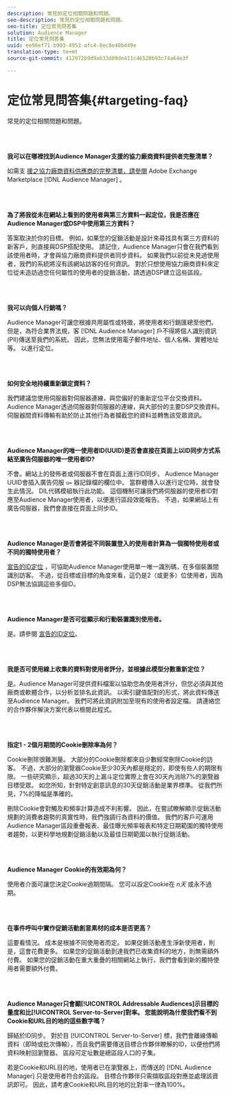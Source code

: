 ```yaml
---
description: 常見的定位相關問題和問題。
seo-description: 常見的定位相關問題和問題。
seo-title: 定位常見問答集
solution: Audience Manager
title: 定位常見問答集
uuid: ee96ef71-b903-4953-afc4-8ec8e48bd49e
translation-type: tm+mt
source-git-commit: 412972b9d9a633d09de411c46528b93c74a64e3f

---
```



# 定位常見問答集{#targeting-faq}

常見的定位相關問題和問題。

<br> 

<!-- 

faq_targeting.xml

 -->

**我可以在哪裡找到Audience Manager支援的協力廠商資料提供者完整清單？**

如需支 [援之協力廠商資料供應商的完整清單，請參閱](https://exchange.adobe.com/experiencecloud.html) Adobe Exchange Marketplace [!DNL Audience Manager] 。

<br> 

**為了將我從未在網站上看到的使用者與第三方資料一起定位，我是否應在Audience Manager或DSP中使用第三方資料？**

答案取決於你的目標。 例如，如果您的促銷活動是設計來尋找具有第三方資料的新客戶，則直接與DSP搭配使用。 請記住，Audience Manager只會在我們看到該使用者時，才會與協力廠商資料提供者同步資料。 如果我們以前從未見過使用者，我們的系統將沒有該網站訪客的任何資訊。 對於只想使用協力廠商資料來定位從未造訪過您任何屬性的使用者的促銷活動，請透過DSP建立這些區段。

<br> 

**我可以向個人行銷嗎？**

Audience Manager可讓您根據共用屬性或特徵，將使用者和行銷匯總至他們。 但是，為符合業界法規，客 [!DNL Audience Manager] 戶不得將個人識別資訊(PII)傳送至我們的系統。 因此，您無法使用電子郵件地址、個人名稱、實體地址等。 以進行定位。

<br> 

**如何安全地持續重新鎖定資料？**

我們建議您使用伺服器對伺服器連線，與您偏好的重新定位平台交換資料。 Audience Manager透過伺服器對伺服器的連線，與大部份的主要DSP交換資料。 伺服器間資料傳輸有助於防止其他行為者攔截您的資料並轉售該受眾資訊。

<br> 

**Audience Manager的唯一使用者ID(UUID)是否會直接在頁面上以ID同步方式系結至廣告伺服器的唯一使用者ID?**

不會。網站上的發佈者或伺服器不會在頁面上進行ID同步。 Audience Manager UUID會插入廣告伺服 `u=` 器記錄檔的欄位中。 當群體傳入以進行定位時，就會發生此情況。 DIL代碼模組執行此功能。 這個機制可讓我們將伺服器的使用者ID對應至Audience Manager使用者，以便進行區段效能報告。 不過，如果網站上有廣告伺服器，我們會直接在頁面上同步ID。

<br> 

**Audience Manager是否會將從不同裝置登入的使用者計算為一個獨特使用者或不同的獨特使用者？**

[宣告的ID定位](../features/declared-ids.md#declared-id-targeting) ，可協助Audience Manager使用單一唯一識別碼，在多個裝置間識別訪客。 不過，從目標或目標的角度來看，這仍是2（或更多）位使用者，因為DSP無法協調這些多個ID。

<br> 

**Audience Manager是否可從顯示和行動裝置識別使用者。**

是。請參閱 [宣告的ID定位](../features/declared-ids.md#declared-id-targeting)。

<br> 

**我是否可使用線上收集的資料對使用者評分，並根據此模型分數重新定位？**

是。Audience Manager可提供資料檔案以協助您為使用者評分，但您必須與其他廠商或軟體合作，以分析並排名此資訊。 以索引鍵值配對的形式，將此資料傳送至Audience Manager。 我們可將此資訊附加至現有的使用者設定檔。 請連絡您的合作夥伴解決方案代表以檢閱此程式。

<br> 

**指定1 - 2個月期間的Cookie刪除率為何？**

Cookie刪除很難測量。 大部分的Cookie刪除都來自少數經常刪除Cookie的訪客。 不過，大部分的瀏覽器Cookie至少30天內都是穩定的，即使有些人的期限有限。 一些研究顯示，超過30天的上漏斗定位實際上會在30天內消除7%的瀏覽器目標受眾。 如您所知，針對特定創意訊息的30天促銷活動是業界標準。 從我們所見，7%的降幅是準確的。

刪除Cookie會對觸及和頻率計算造成不利影響。 因此，在嘗試瞭解顯示促銷活動規劃的消費者趨勢的真實性時，我們強調行為資料的價值。 我們的客戶可運用Audience Manager區段重疊報表、最佳曝光頻率報表和特定日期範圍的獨特使用者趨勢，以更科學地規劃促銷活動以及最佳日期範圍以執行促銷活動。

<br> 

**Audience Manager Cookie的有效期為何？**

使用者介面可讓您決定Cookie過期間隔。 您可以設定Cookie在 *n天* 或永不過期。

<br> 

**在事件呼叫中實作促銷活動創意素材的成本是否更高？**

這要看情況。 成本是根據不同使用者而定。 如果促銷活動產生淨新使用者，則是，這會花費更多。 如果您的促銷活動到達我們已收集資料的地方，則無需額外付費。 如果您的促銷活動在重大重疊的相關網站上執行，我們會看到新的獨特使用者需要額外付費。

<br> 

**Audience Manager只會顯[!UICONTROL Addressable Audiences]示目標的量度和比[!UICONTROL Server-to-Server]對率。 您能說明為什麼我們看不到Cookie和URL目的地的這些數字嗎？**

歸結於ID同步。 對於目 [!UICONTROL Server-to-Server] 標，我們會離線傳輸資料（即時或批次傳輸），而且我們需要傳送目標合作夥伴瞭解的ID，以便他們將資料映射回瀏覽器。 區段可定址數是總區段人口的子集。

若是Cookie和URL目的地，使用者已在瀏覽器上，而傳送的 [!DNL Audience Manager] 只是使用者符合的區段。 目標合作夥伴只需擷取區段對應並處理該資訊即可。 因此，請考慮Cookie和URL目的地的比對率一律為100%。
